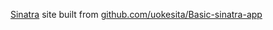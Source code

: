 [Sinatra](http://www.sinatrarb.com/) site built from [github.com/uokesita/Basic-sinatra-app](https://github.com/uokesita/Basic-sinatra-app)
